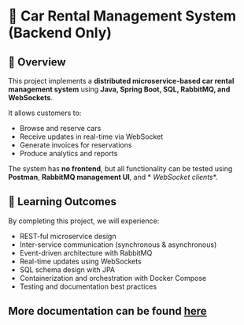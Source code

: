 # 🚗 Car Rental Management System (Backend Only)

## 🎯 Overview

This project implements a **distributed microservice-based car rental management system** using **Java, Spring Boot,
SQL, RabbitMQ, and WebSockets**.

It allows customers to:
- Browse and reserve cars
- Receive updates in real-time via WebSocket
- Generate invoices for reservations
- Produce analytics and reports

The system has **no frontend**, but all functionality can be tested using **Postman**, **RabbitMQ management UI**, and *
*WebSocket clients**.

## 🧠 Learning Outcomes

By completing this project, we will experience:
- REST-ful microservice design
- Inter-service communication (synchronous & asynchronous)
- Event-driven architecture with RabbitMQ
- Real-time updates using WebSockets
- SQL schema design with JPA
- Containerization and orchestration with Docker Compose
- Testing and documentation best practices

## More documentation can be found [here](./docs/index.md)